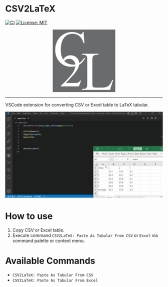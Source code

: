 # CSV2LaTeX

[![CI](https://github.com/k-kuroguro/vscode-csv2latex/actions/workflows/main.yaml/badge.svg)](https://github.com/k-kuroguro/vscode-csv2latex/actions/workflows/main.yaml)
[![License: MIT](https://img.shields.io/badge/License-MIT-yellow.svg)](https://opensource.org/licenses/MIT)

<div align="center">
    <img alt="vscode-csv2latex" src="./resources/icon_500.png" width=200>
</div>

---

VSCode extension for converting CSV or Excel table to LaTeX tabular.

![Demo](./resources/demo.gif)

# How to use

1. Copy CSV or Excel table.
2. Execute command `CSV2LaTeX: Paste As Tabular From CSV` or `Excel` via command palette or context menu.

# Available Commands

 - `CSV2LaTeX: Paste As Tabular From CSV`
 - `CSV2LaTeX: Paste As Tabular From Excel`

